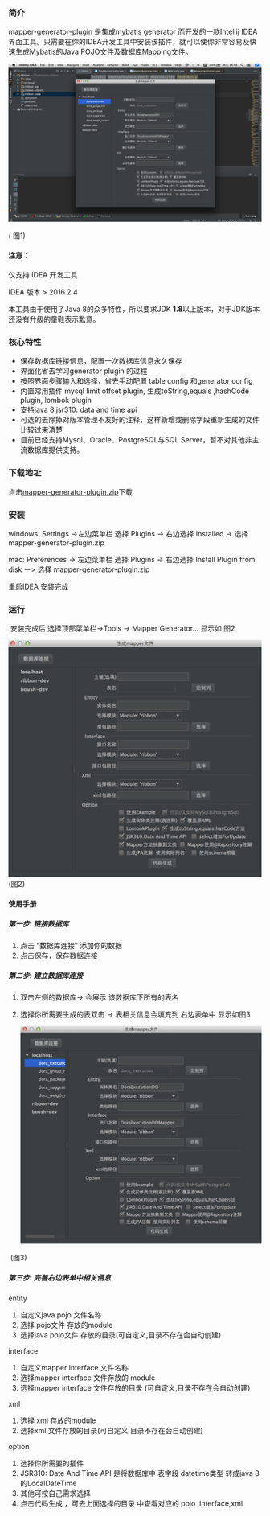 ### 简介

 [mapper-generator-plugin ](https://github.com/ifetch/mapper-generator-plugin)是集成[mybatis generator](http://www.mybatis.org/generator/index.html) 而开发的一款Intellij IDEA 界面工具。只需要在你的IDEA开发工具中安装该插件，就可以使你非常容易及快速生成Mybatis的Java POJO文件及数据库Mapping文件。

![图1](./index.jpg)

( 图1)

#### 注意：

   仅支持 IDEA 开发工具

   IDEA 版本 > 2016.2.4

   本工具由于使用了Java 8的众多特性，所以要求JDK **1.8**以上版本，对于JDK版本还没有升级的童鞋表示歉意。

### 核心特性

- 保存数据库链接信息，配置一次数据库信息永久保存
- 界面化省去学习generator plugin 的过程
- 按照界面步骤输入和选择，省去手动配置 table config 和generator config 
- 内置常用插件 mysql limit offset plugin, 生成toString,equals ,hashCode  plugin, lombok plugin
- 支持java 8 jsr310: data and time api
- 可选的去除掉对版本管理不友好的注释，这样新增或删除字段重新生成的文件比较过来清楚
- 目前已经支持Mysql、Oracle、PostgreSQL与SQL Server，暂不对其他非主流数据库提供支持。

### 下载地址

  点击[mapper-generator-plugin.zip](https://github.com/ifetch/mapper-generator-plugin/releases)下载 

   

### 安装

windows: Settings ->左边菜单栏 选择 Plugins -> 右边选择 Installed  -> 选择 mapper-generator-plugin.zip

mac: Preferences -> 左边菜单栏 选择 Plugins -> 右边选择 Install Plugin from disk －> 选择 mapper-generator-plugin.zip

重启IDEA 安装完成

### 运行

​        安装完成后 选择顶部菜单栏->Tools ->  Mapper Generator…     显示如 图2

![ 图2](2.jpg)
(图2)

#### 使用手册

 ##### 第一步: 链接数据库

1. 点击 “数据库连接” 添加你的数据
2. 点击保存，保存数据连接

##### 第二步: 建立数据库连接

1. 双击左侧的数据库-> 会展示 该数据库下所有的表名

2. 选择你所需要生成的表双击 -> 表相关信息会填充到 右边表单中  显示如图3

   ![图3](./3.jpg)

​        (图3)

##### 第三步:  完善右边表单中相关信息

 entity

1. 自定义java pojo 文件名称
2. 选择 pojo文件 存放的module
3. 选择java pojo文件 存放的目录(可自定义,目录不存在会自动创建)

interface

1. 自定义mapper interface 文件名称
2. 选择mapper interface 文件存放的 module
3. 选择mapper interface 文件存放的目录 (可自定义,目录不存在会自动创建)

xml

1. 选择 xml 存放的module
2. 选择xml 文件存放的目录(可自定义,目录不存在会自动创建) 

option

1. 选择你所需要的插件
2. JSR310: Date And Time API 是将数据库中 表字段 datetime类型 转成java 8 的LocalDateTime
3. 其他可按自己需求选择
4. 点击代码生成 ，可去上面选择的目录 中查看对应的 pojo ,interface,xml



